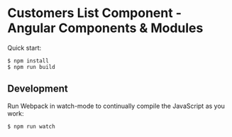 # Customers List Component - Angular Components & Modules

Quick start:

```
$ npm install
$ npm run build
````

## Development

Run Webpack in watch-mode to continually compile the JavaScript as you work:

```
$ npm run watch
```
